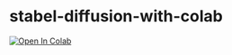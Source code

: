 # stabel-diffusion-with-colab

[![Open In Colab](https://colab.research.google.com/assets/colab-badge.svg)](https://colab.research.google.com/github/cndoit18/stabel-diffusion-with-colab/blob/master/stable-diffusion.ipynb)
